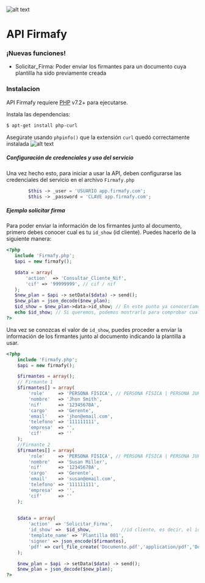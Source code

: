 
![alt text](https://firmafy.com/wp-content/uploads/2019/10/logo_con_fondo.PNG "Logo Firmafy")
# API Firmafy

### ¡Nuevas funciones!
  - Solicitar_Firma: Poder enviar los firmantes para un documento cuya plantilla ha sido previamente creada

### Instalacion
API Firmafy requiere [PHP](https://www.php.net/releases/7_2_0.php) v7.2+ para ejecutarse.

Instala las dependencias:

```sh
$ apt-get install php-curl
```
Asegúrate usando `phpinfo()` que la extensión `curl` quedó correctamente instalada
![alt text](https://firmafy.com/wp-content/uploads/2019/10/curl.PNG "curl habilitado")

##### Configuración de credenciales y uso del servicio
Una vez hecho esto, para iniciar a usar la API, deben configurarse las credenciales del servicio en el archivo `Firmafy.php`
```php
        $this -> _user = 'USUARIO app.firmafy.com';
        $this -> _password = 'CLAVE app.firmafy.com';
```

##### Ejemplo solicitar firma
 Para poder enviar la información de los firmantes junto al documento, primero debes conocer cual es tu `id_show` (id cliente). Puedes hacerlo de la siguiente manera:
 ```php
 <?php
    include 'Firmafy.php';
    $api = new firmafy();

    $data = array(
        'action'  => 'Consultar_Cliente_Nif',
        'cif' => '99999999', // cif / nif
    );
    $new_plan = $api -> setData($data) -> send();
    $new_plan = json_decode($new_plan);
    $id_show = $new_plan->data->id_show; // En este punto ya conoceríamos el valor de id_show
    echo $id_show; // Si queremos, podemos mostrarlo para comprobar cual es
?>
 ``` 
 
 Una vez se conozcas el valor de `id_show`, puedes proceder a enviar la información de los firmantes junto al documento indicando la plantilla a usar. 
 
```php
<?php
    include 'Firmafy.php';
    $api = new firmafy();

    $firmantes = array();
    // Firmante 1
    $firmantes[] = array(
        'role'     => 'PERSONA FÍSICA', // PERSONA FÍSICA | PERSONA JURÍDICA
        'nombre'   => 'Jhon Smith',
        'nif'      => '12345678A',
        'cargo'    => 'Gerente',
        'email'    => 'jhon@email.com',
        'telefono' => '111111111',
        'empresa'  => '',
        'cif'      => ''
    );
    //Firmante 2
    $firmantes[] = array(
        'role'     => 'PERSONA FÍSICA', // PERSONA FÍSICA | PERSONA JURÍDICA
        'nombre'   => 'Susan Miller',
        'nif'      => '12345678A',
        'cargo'    => 'Gerente',
        'email'    => 'susan@email.com',
        'telefono' => '111111111',
        'empresa'  => '',
        'cif'      => ''
    );
    

    $data = array(
        'action'  => 'Solicitar_Firma',
        'id_show' =>  $id_show,           //id cliente, es decir, el id_show obtenido previamente
        'template_name' => 'Plantilla 001',
        'signer' => json_encode($firmantes),
        'pdf' => curl_file_create('Documento.pdf','application/pdf','Documento.pdf')
    );

    $new_plan = $api -> setData($data) -> send();
    $new_plan = json_decode($new_plan);
?>
```

